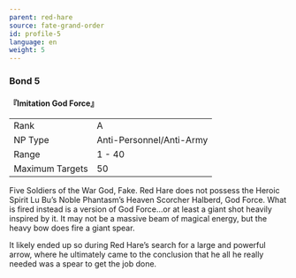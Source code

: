 ```yaml
---
parent: red-hare
source: fate-grand-order
id: profile-5
language: en
weight: 5
---
```


### Bond 5

#### 『Imitation God Force』

<table>
  <tr><td>Rank</td><td>A</td></tr>
  <tr><td>NP Type</td><td>Anti-Personnel/Anti-Army</td></tr>
  <tr><td>Range</td><td>1 - 40</td></tr>
  <tr><td>Maximum Targets</td><td>50</td></tr>
</table>

Five Soldiers of the War God, Fake.
Red Hare does not possess the Heroic Spirit Lu Bu’s Noble Phantasm’s Heaven Scorcher Halberd, God Force. What is fired instead is a version of God Force…or at least a giant shot heavily inspired by it. It may not be a massive beam of magical energy, but the heavy bow does fire a giant spear.

It likely ended up so during Red Hare’s search for a large and powerful arrow, where he ultimately came to the conclusion that he all he really needed was a spear to get the job done.
